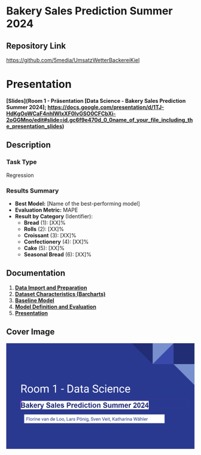 # Bakery Sales Prediction Summer 2024

## Repository Link 

https://github.com/5media/UmsatzWetterBackereiKiel


# Presentation

**[Slides](Room 1 - Präsentation [Data Science - Bakery Sales Prediction Summer 2024]; https://docs.google.com/presentation/d/1TJ-HdKgOoWCaF4nhIWIxXF0lvGSO0CFCbXi-2oGGMno/edit#slide=id.gc6f9e470d_0_0name_of_your_file_including_the_presentation_slides)**


## Description

### Task Type

Regression

### Results Summary
-   **Best Model:** [Name of the best-performing model]
-   **Evaluation Metric:** MAPE
-   **Result by Category** (Identifier):
    -   **Bread** (1): [XX]%
    -   **Rolls** (2): [XX]%
    -   **Croissant** (3): [XX]%
    -   **Confectionery** (4): [XX]%
    -   **Cake** (5): [XX]%
    -   **Seasonal Bread** (6): [XX]%

## Documentation

1.  [**Data Import and Preparation**](0_DataPreparation/)
3.  [**Dataset Characteristics (Barcharts)**](1_DatasetCharacteristics/)
4.  [**Baseline Model**](2_BaselineModel/)
5.  [**Model Definition and Evaluation**](3_Model/)
6.  [**Presentation**](4_Presentation/README.md)

## Cover Image

![](CoverImage/Room_1_Praesentation.PNG)
